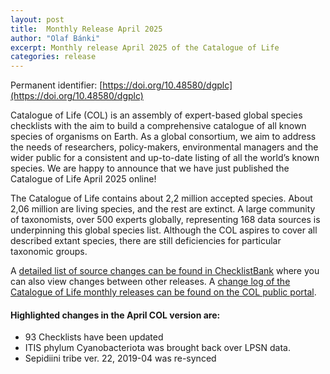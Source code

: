 ```yaml
---
layout: post
title:  Monthly Release April 2025
author: "Olaf Bánki"
excerpt: Monthly release April 2025 of the Catalogue of Life
categories: release
---
```


Permanent identifier: [https://doi.org/10.48580/dgplc](https://doi.org/10.48580/dgplc)

Catalogue of Life (COL) is an assembly of expert-based global species checklists with the aim to build a comprehensive catalogue of all known species of organisms on Earth. As a global consortium, we aim to address the needs of researchers, policy-makers, environmental managers and the wider public for a consistent and up-to-date listing of all the world’s known species. We are happy to announce that we have just published the Catalogue of Life April 2025 online!

The Catalogue of Life contains about 2,2 million accepted species. About 2,06 million are living species, and the rest are extinct. A large community of taxonomists, over 500 experts globally, representing 168 data sources is underpinning this global species list.
Although the COL aspires to cover all described extant species, there are still deficiencies for particular taxonomic groups.

A [detailed list of source changes can be found in ChecklistBank](https://www.checklistbank.org/dataset/309120/sourcemetrics?hideUnchanged=true&releaseKey=308619) where you can also view changes between other releases.
A [change log of the Catalogue of Life monthly releases can be found on the COL public portal](https://www.catalogueoflife.org/data/changelog).

#### Highlighted changes in the April COL version are:

* 93 Checklists have been updated
* ITIS phylum Cyanobacteriota was brought back over LPSN data.
* Sepidiini tribe ver. 22, 2019-04 was re-synced


